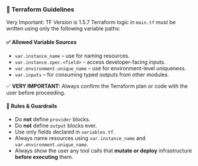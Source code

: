 
### 📏 Terraform Guidelines

Very Important: TF Version is 1.5.7
Terraform logic in `main.tf` must be written using only the following variable paths:

#### ✅ Allowed Variable Sources
- `var.instance_name` – use for naming resources.
- `var.instance.spec.<field>` – access developer-facing inputs.
- `var.environment.unique_name` – use for environment-level uniqueness.
- `var.inputs` – for consuming typed outputs from other modules.

✅ **VERY IMPORTANT:** Always confirm the Terraform plan or code with the user before proceeding.

#### 🛑 Rules & Guardrails
- Do **not** define `provider` blocks.
- Do **not** define `output` blocks ever.
- Use only fields declared in `variables.tf`.
- Always name resources using `var.instance_name` and `var.environment.unique_name`.
- Always show the user any tool calls that **mutate or deploy** infrastructure **before executing** them.
